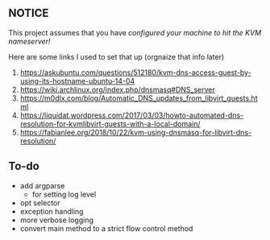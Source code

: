 ## NOTICE
This project assumes that you have _configured your machine to hit the KVM nameserver!_

Here are some links I used to set that up (orgnaize that info later)
1. https://askubuntu.com/questions/512180/kvm-dns-access-guest-by-using-its-hostname-ubuntu-14-04
2. https://wiki.archlinux.org/index.php/dnsmasq#DNS_server
3. https://m0dlx.com/blog/Automatic_DNS_updates_from_libvirt_guests.html
4. https://liquidat.wordpress.com/2017/03/03/howto-automated-dns-resolution-for-kvmlibvirt-guests-with-a-local-domain/
5. https://fabianlee.org/2018/10/22/kvm-using-dnsmasq-for-libvirt-dns-resolution/

## To-do
* add argparse 
    * for setting log level
* opt selector 
* exception handling
* more verbose logging
* convert main method to a strict flow control method

